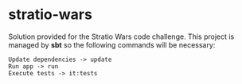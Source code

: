 # stratio-wars

Solution provided for the Stratio Wars code challenge. This project is managed by **sbt** so the following commands will be necessary:
```
Update dependencies -> update
Run app -> run
Execute tests -> it:tests
```

